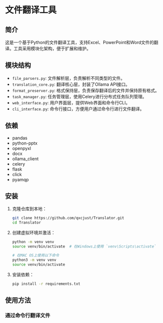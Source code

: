 # 文件翻译工具

## 简介
这是一个基于Python的文件翻译工具，支持Excel、PowerPoint和Word文件的翻译。工具采用模块化架构，便于扩展和维护。

## 模块结构
- `file_parsers.py`: 文件解析层，负责解析不同类型的文件。
- `translation_core.py`: 翻译核心层，封装了Ollama API接口。
- `format_preserver.py`: 格式保持层，负责保存翻译后的文件并保持原有格式。
- `task_manager.py`: 任务管理层，使用Celery进行分布式任务队列管理。
- `web_interface.py`: 用户界面层，提供Web界面和命令行CLI。
- `cli_interface.py`: 命令行接口，方便用户通过命令行进行文件翻译。

## 依赖
- pandas
- python-pptx
- openpyxl
- docx
- ollama_client
- celery
- flask
- click
- pyamqp

## 安装
1. 克隆仓库到本地：
   ```bash
   git clone https://github.com/qxcjust/Translator.git
   cd Translator
   ```
2. 创建虚拟环境并激活：
   ```bash
   python -m venv venv
   source venv/bin/activate  # 在Windows上使用 `venv\Scripts\activate`
   ```
   ```bash
   # 在MAC OS上使用以下命令
   python3 -m venv venv
   source venv/bin/activate
   ```
3. 安装依赖：
   ```bash
   pip install -r requirements.txt
   ```

## 使用方法

### 通过命令行翻译文件